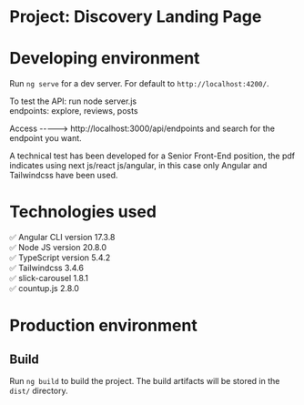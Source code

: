 # Project: Discovery Landing Page


# Developing environment  
Run `ng serve` for a dev server. For default to `http://localhost:4200/`.  

To test the API: run node server.js  
endpoints: explore, reviews, posts  

Access -----> http://localhost:3000/api/endpoints and search for the endpoint you want.      

A technical test has been developed for a Senior Front-End position, the pdf indicates using next 
js/react js/angular, in this case only Angular and Tailwindcss have been used.  

# Technologies used  
✅ Angular CLI version 17.3.8  
✅ Node JS version 20.8.0  
✅ TypeScript version 5.4.2    
✅ Tailwindcss 3.4.6     
✅ slick-carousel 1.8.1  
✅ countup.js 2.8.0  

# Production environment  

## Build
Run `ng build` to build the project. The build artifacts will be stored in the `dist/` directory.  


